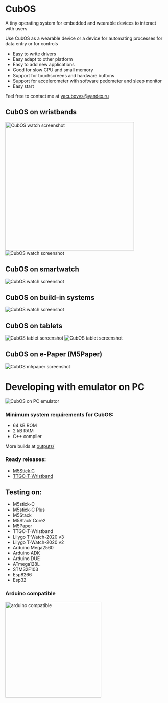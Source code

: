 # CubOS

A tiny operating system for embedded and wearable devices to interact with users

<p>Use CubOS as a wearable device or a device for automating processes for data entry or for controls</p>

* Easy to write drivers
* Easy adapt to other platform
* Easy to add new applications
* Good for slow CPU and small memory
* Support for touchscreens and hardware buttons
* Support for accelerometer with software pedometer and sleep monitor
* Easy start

Feel free to contact me at yacubovvs@yandex.ru

## CubOS on wristbands
<img alt="CubOS watch screenshot" src="documentation/images/screenshots/CubOS_wristband/wristband_preview.png " max-width="500" width="403">
<img alt="CubOS watch screenshot" src="documentation/images/screenshots/CubOS_ble_app/android_app_screenshot.png " max-width="700">

## CubOS on smartwatch
<img alt="CubOS watch screenshot" src="documentation/images/screenshots/CubOS_smartwatch/smartwatch_preview.png " max-width="500">

## CubOS on build-in systems
<img alt="CubOS watch screenshot" src="documentation/images/screenshots/CubOS_buildin/buildin_preview.png " max-width="500">

## CubOS on tablets
<img alt="CubOS tablet screenshot" src="documentation/images/screenshots/CubOS_tablet/ss_touchscreen_tablet_2.png" max-width="500">
<img alt="CubOS tablet screenshot" src="documentation/images/cubos_work_station.png" max-width="500">

## CubOS on e-Paper (M5Paper)
<img alt="CubOS m5paper screenshot" src="documentation/images/screenshots/CubOS_tablet/m5Paper.png" max-width="500">

# Developing with emulator on PC
<img alt="CubOS on PC emulator" src="documentation/images/screenshots/Emulator_on_PC.png" max-width="800">

### Minimum system requirements for CubOS:
* 64 kB ROM
* 2 kB RAM
* С++ compiler

More builds at [outputs/](outputs/)

### Ready releases:
* [M5Stick C](releases/M5StickC/)
* [TTGO-T-Wristband](releases/TTGO_T-Wristband/)

## Testing on:
- M5stick-C
- M5stick-C Plus
- M5Stack
- M5Stack Core2
- M5Paper
- TTGO-T-Wristband
- Lilygo T-Watch-2020 v3
- Lilygo T-Watch-2020 v2
- Arduino Mega2560
- Arduino ADK
- Arduino DUE
- ATmega128L
- STM32F103
- Esp8266
- Esp32

### Arduino compatible
<img alt="arduino compatible" src="documentation\images\arduino_compatible.png" width="300">



